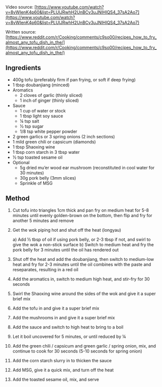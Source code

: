 Video source: [https://www.youtube.com/watch?v=8vWIenK4p60&list=PLUlJRwhH2UnBCv3uJNlHIQS4_37sA2Ao7](https://www.youtube.com/watch?v=8vWIenK4p60&list=PLUlJRwhH2UnBCv3uJNlHIQS4_37sA2Ao7)

Written source: [https://www.reddit.com/r/Cooking/comments/c9so00/recipes_how_to_fry_almost_any_tofu_dish_in_the/](https://www.reddit.com/r/Cooking/comments/c9so00/recipes_how_to_fry_almost_any_tofu_dish_in_the/)

## Ingredients

- 400g tofu (preferably firm if pan frying, or soft if deep frying)
- 1 tbsp doubanjiang (minced)
- Aromatics
	- 2 cloves of garlic (thinly sliced)
	- 1 inch of ginger (thinly sliced)
- Sauce
	- 1 cup of water or stock
	- 1 tbsp light soy sauce
	- ¼ tsp salt
	- ½ tsp sugar
	- 1/8 tsp white pepper powder
- 2 green garlics or 3 spring onions (2 inch sections)
- 1 mild green chili or capsicum (diamonds)
- 1 tbsp Shaoxing wine
- 1 tbsp corn starch in 3 tbsp water
- ½ tsp toasted sesame oil
- Optional
	- 5g dried mu’er wood ear mushroom (reconstituted in cool water for 30 minutes)
	- 30g pork belly (3mm slices)
	- Sprinkle of MSG

## Method

1) Cut tofu into triangles 1cm thick and pan fry on medium heat for 5-8 minutes until evenly golden-brown on the bottom, then flip and fry for another 5 minutes and remove
2) Get the wok piping hot and shut off the heat (longyau)

	a) Add ½ tbsp of oil if using pork belly, or 2-3 tbsp if not, and swirl to give the wok a non-stick surface
	b) Switch to medium heat and fry the pork belly for 3 minutes until the oil has rendered out

3) Shut off the heat and add the doubanjiang, then switch to medium-low heat and fry for 2-3 minutes until the oil combines with the paste and reseparates, resulting in a red oil
4) Add the aromatics in, switch to medium high heat, and stir-fry for 30 seconds
5) Swirl the Shaoxing wine around the sides of the wok and give it a super brief mix
6) Add the tofu in and give it a super brief mix
7) Add the mushrooms in and give it a super brief mix
8) Add the sauce and switch to high heat to bring to a boil
9) Let it boil uncovered for 5 minutes, or until reduced by ¼
10) Add the green chili / capsicum and green garlic / spring onion, mix, and continue to cook for 30 seconds (5-10 seconds for spring onion)
11) Add the corn starch slurry in to thicken the sauce
12) Add MSG, give it a quick mix, and turn off the heat
13) Add the toasted sesame oil, mix, and serve